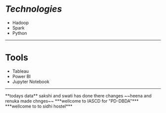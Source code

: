 # *Technologies*

- Hadoop
- Spark
- Python

--------------

#  **Tools** 

- Tableau
- Power BI
- Jupyter Notebook
<hr/>
**todays data**
sakshi and swati has done there changes
~~heena and renuka made chnges~~
***wellcome to IASCD for "PD-DBDA"***
***wellcome to to sidhi hostel***

